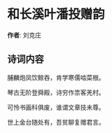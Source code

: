 # 和长溪叶潘投赠韵

**作者**: 刘克庄

## 诗词内容

脯麟炮凤饮鲸吞，肯学寒儒啮菜根。

琴古无阶登舜殿，诗穷作祟客羌村。

可怜书画科俱废，谁谓文章技未尊。

世上金台随处有，吾贫聊复赠君言。


